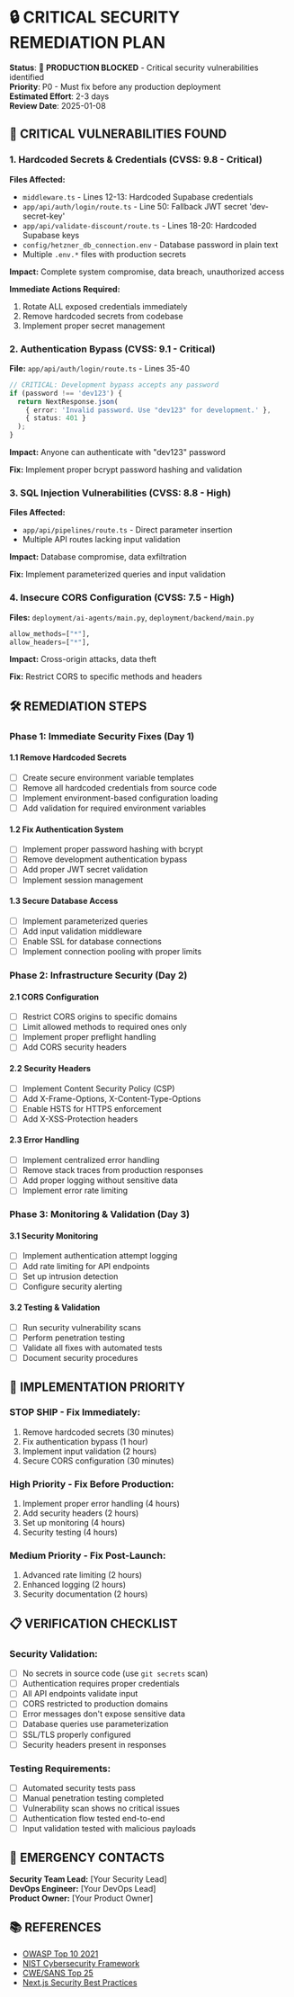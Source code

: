 # 🔒 CRITICAL SECURITY REMEDIATION PLAN

**Status**: 🚨 **PRODUCTION BLOCKED** - Critical security vulnerabilities identified  
**Priority**: P0 - Must fix before any production deployment  
**Estimated Effort**: 2-3 days  
**Review Date**: 2025-01-08  

## 🚨 CRITICAL VULNERABILITIES FOUND

### 1. **Hardcoded Secrets & Credentials** (CVSS: 9.8 - Critical)

**Files Affected:**
- `middleware.ts` - Lines 12-13: Hardcoded Supabase credentials
- `app/api/auth/login/route.ts` - Line 50: Fallback JWT secret 'dev-secret-key'
- `app/api/validate-discount/route.ts` - Lines 18-20: Hardcoded Supabase keys
- `config/hetzner_db_connection.env` - Database password in plain text
- Multiple `.env.*` files with production secrets

**Impact:** Complete system compromise, data breach, unauthorized access

**Immediate Actions Required:**
1. Rotate ALL exposed credentials immediately
2. Remove hardcoded secrets from codebase
3. Implement proper secret management

### 2. **Authentication Bypass** (CVSS: 9.1 - Critical)

**File:** `app/api/auth/login/route.ts` - Lines 35-40

```typescript
// CRITICAL: Development bypass accepts any password
if (password !== 'dev123') {
  return NextResponse.json(
    { error: 'Invalid password. Use "dev123" for development.' },
    { status: 401 }
  );
}
```

**Impact:** Anyone can authenticate with "dev123" password

**Fix:** Implement proper bcrypt password hashing and validation

### 3. **SQL Injection Vulnerabilities** (CVSS: 8.8 - High)

**Files Affected:**
- `app/api/pipelines/route.ts` - Direct parameter insertion
- Multiple API routes lacking input validation

**Impact:** Database compromise, data exfiltration

**Fix:** Implement parameterized queries and input validation

### 4. **Insecure CORS Configuration** (CVSS: 7.5 - High)

**Files:** `deployment/ai-agents/main.py`, `deployment/backend/main.py`

```python
allow_methods=["*"],
allow_headers=["*"],
```

**Impact:** Cross-origin attacks, data theft

**Fix:** Restrict CORS to specific methods and headers

## 🛠️ REMEDIATION STEPS

### Phase 1: Immediate Security Fixes (Day 1)

#### 1.1 Remove Hardcoded Secrets
- [ ] Create secure environment variable templates
- [ ] Remove all hardcoded credentials from source code
- [ ] Implement environment-based configuration loading
- [ ] Add validation for required environment variables

#### 1.2 Fix Authentication System
- [ ] Implement proper password hashing with bcrypt
- [ ] Remove development authentication bypass
- [ ] Add proper JWT secret validation
- [ ] Implement session management

#### 1.3 Secure Database Access
- [ ] Implement parameterized queries
- [ ] Add input validation middleware
- [ ] Enable SSL for database connections
- [ ] Implement connection pooling with proper limits

### Phase 2: Infrastructure Security (Day 2)

#### 2.1 CORS Configuration
- [ ] Restrict CORS origins to specific domains
- [ ] Limit allowed methods to required ones only
- [ ] Implement proper preflight handling
- [ ] Add CORS security headers

#### 2.2 Security Headers
- [ ] Implement Content Security Policy (CSP)
- [ ] Add X-Frame-Options, X-Content-Type-Options
- [ ] Enable HSTS for HTTPS enforcement
- [ ] Add X-XSS-Protection headers

#### 2.3 Error Handling
- [ ] Implement centralized error handling
- [ ] Remove stack traces from production responses
- [ ] Add proper logging without sensitive data
- [ ] Implement error rate limiting

### Phase 3: Monitoring & Validation (Day 3)

#### 3.1 Security Monitoring
- [ ] Implement authentication attempt logging
- [ ] Add rate limiting for API endpoints
- [ ] Set up intrusion detection
- [ ] Configure security alerting

#### 3.2 Testing & Validation
- [ ] Run security vulnerability scans
- [ ] Perform penetration testing
- [ ] Validate all fixes with automated tests
- [ ] Document security procedures

## 🔧 IMPLEMENTATION PRIORITY

### **STOP SHIP** - Fix Immediately:
1. Remove hardcoded secrets (30 minutes)
2. Fix authentication bypass (1 hour)
3. Implement input validation (2 hours)
4. Secure CORS configuration (30 minutes)

### **High Priority** - Fix Before Production:
1. Implement proper error handling (4 hours)
2. Add security headers (2 hours)
3. Set up monitoring (4 hours)
4. Security testing (4 hours)

### **Medium Priority** - Fix Post-Launch:
1. Advanced rate limiting (2 hours)
2. Enhanced logging (2 hours)
3. Security documentation (2 hours)

## 📋 VERIFICATION CHECKLIST

### Security Validation:
- [ ] No secrets in source code (use `git secrets` scan)
- [ ] Authentication requires proper credentials
- [ ] All API endpoints validate input
- [ ] CORS restricted to production domains
- [ ] Error messages don't expose sensitive data
- [ ] Database queries use parameterization
- [ ] SSL/TLS properly configured
- [ ] Security headers present in responses

### Testing Requirements:
- [ ] Automated security tests pass
- [ ] Manual penetration testing completed
- [ ] Vulnerability scan shows no critical issues
- [ ] Authentication flow tested end-to-end
- [ ] Input validation tested with malicious payloads

## 🚨 EMERGENCY CONTACTS

**Security Team Lead:** [Your Security Lead]  
**DevOps Engineer:** [Your DevOps Lead]  
**Product Owner:** [Your Product Owner]  

## 📚 REFERENCES

- [OWASP Top 10 2021](https://owasp.org/Top10/)
- [NIST Cybersecurity Framework](https://www.nist.gov/cyberframework)
- [CWE/SANS Top 25](https://cwe.mitre.org/top25/)
- [Next.js Security Best Practices](https://nextjs.org/docs/advanced-features/security-headers)
